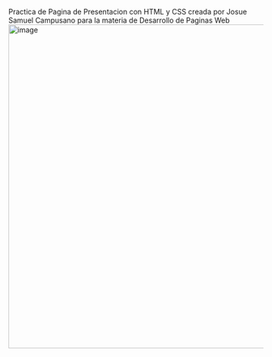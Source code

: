Practica de Pagina de Presentacion con HTML y CSS 
creada por Josue Samuel Campusano para la materia de Desarrollo de Paginas Web 
<img width="1361" height="640" alt="image" src="https://github.com/user-attachments/assets/7ae4ed44-b8fe-47f5-b5c4-ca60c2595421" />

